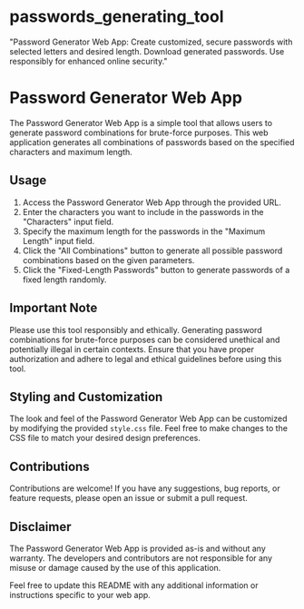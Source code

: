 # passwords_generating_tool
"Password Generator Web App: Create customized, secure passwords with selected letters and desired length. Download generated passwords. Use responsibly for enhanced online security."


# Password Generator Web App

The Password Generator Web App is a simple tool that allows users to generate password combinations for brute-force purposes. This web application generates all combinations of passwords based on the specified characters and maximum length.

## Usage

1. Access the Password Generator Web App through the provided URL.
2. Enter the characters you want to include in the passwords in the "Characters" input field.
3. Specify the maximum length for the passwords in the "Maximum Length" input field.
4. Click the "All Combinations" button to generate all possible password combinations based on the given parameters.
5. Click the "Fixed-Length Passwords" button to generate passwords of a fixed length randomly.

## Important Note

Please use this tool responsibly and ethically. Generating password combinations for brute-force purposes can be considered unethical and potentially illegal in certain contexts. Ensure that you have proper authorization and adhere to legal and ethical guidelines before using this tool.

## Styling and Customization

The look and feel of the Password Generator Web App can be customized by modifying the provided `style.css` file. Feel free to make changes to the CSS file to match your desired design preferences.


## Contributions

Contributions are welcome! If you have any suggestions, bug reports, or feature requests, please open an issue or submit a pull request.

## Disclaimer

The Password Generator Web App is provided as-is and without any warranty. The developers and contributors are not responsible for any misuse or damage caused by the use of this application.

Feel free to update this README with any additional information or instructions specific to your web app.
